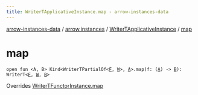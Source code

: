 ```yaml
---
title: WriterTApplicativeInstance.map - arrow-instances-data
---
```


[arrow-instances-data](../../index.html) / [arrow.instances](../index.html) / [WriterTApplicativeInstance](index.html) / [map](./map.html)

# map

`open fun <A, B> Kind<WriterTPartialOf<`[`F`](index.html#F)`, `[`W`](index.html#W)`>, `[`A`](map.html#A)`>.map(f: (`[`A`](map.html#A)`) -> `[`B`](map.html#B)`): WriterT<`[`F`](index.html#F)`, `[`W`](index.html#W)`, `[`B`](map.html#B)`>`

Overrides [WriterTFunctorInstance.map](../-writer-t-functor-instance/map.html)

